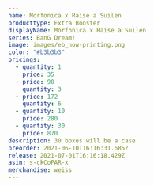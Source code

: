 ```yaml
---
name: Morfonica x Raise a Suilen
producttype: Extra Booster
displayName: Morfonica x Raise a Suilen
series: BanG Dream!
image: images/eb_now-printing.png
color: "#b3b3b3"
pricings:
  - quantity: 1
    price: 35
  - price: 90
    quantity: 3
  - price: 172
    quantity: 6
  - quantity: 10
    price: 280
  - quantity: 30
    price: 870
description: 30 boxes will be a case
preorder: 2021-06-10T16:16:31.685Z
release: 2021-07-01T16:16:18.429Z
asin: s-ckCoPAR-x
merchandise: weiss
---
```

